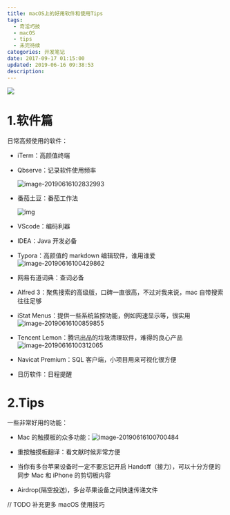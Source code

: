 ```yaml
---
title: macOS上的好用软件和使用Tips 
tags:
  - 奇淫巧技
  - macOS
  - tips
  - 未完待续
categories: 开发笔记
date: 2017-09-17 01:15:00
updated: 2019-06-16 09:38:53
description: 
---
```


![](https://ws2.sinaimg.cn/large/006tKfTcly1fs3v2tuvzqj31g70th7ar.jpg)
<!-- more -->

# 1.软件篇

日常高频使用的软件：

- iTerm：高颜值终端

- Qbserve：记录软件使用频率

  ![image-20190616102832993](http://ww2.sinaimg.cn/large/006tNc79gy1g42sfckc0nj317p0u0aer.jpg)

- 番茄土豆：番茄工作法

  ![img](http://ww2.sinaimg.cn/large/006tNc79gy1g42ru2pxk3j30zk0rmtao.jpg)

- VScode：编码利器

- IDEA：Java 开发必备

- Typora：高颜值的 markdown 编辑软件，谁用谁爱![image-20190616100429862](http://ww3.sinaimg.cn/large/006tNc79gy1g42rqbwecyj31mm0qswjc.jpg)

- 网易有道词典：查词必备

- Alfred 3：聚焦搜索的高级版，口碑一直很高，不过对我来说，mac 自带搜索往往足够

- iStat Menus：提供一些系统监控功能，例如网速显示等，很实用
  ![image-20190616100859855](http://ww2.sinaimg.cn/large/006tNc79gy1g42ruzseigj307o0dsgmc.jpg)

- Tencent Lemon：腾讯出品的垃圾清理软件，难得的良心产品
  ![image-20190616100312065](http://ww1.sinaimg.cn/large/006tNc79gy1g42rp179uzj31ck0u0anq.jpg)

- Navicat Premium：SQL 客户端，小项目用来可视化很方便

- 日历软件：日程提醒



# 2.Tips

一些非常好用的功能：

- Mac 的触摸板的众多功能：![image-20190616100700484](http://ww3.sinaimg.cn/large/006tNc79gy1g42rsxjur7j31140smwv9.jpg)
- 重按触摸板翻译：看文献时候非常方便

- 当你有多台苹果设备时一定不要忘记开启 Handoff（接力），可以十分方便的同步 Mac 和 iPhone 的剪切板内容
- Airdrop(隔空投送)，多台苹果设备之间快速传递文件



// TODO 补充更多 macOS 使用技巧